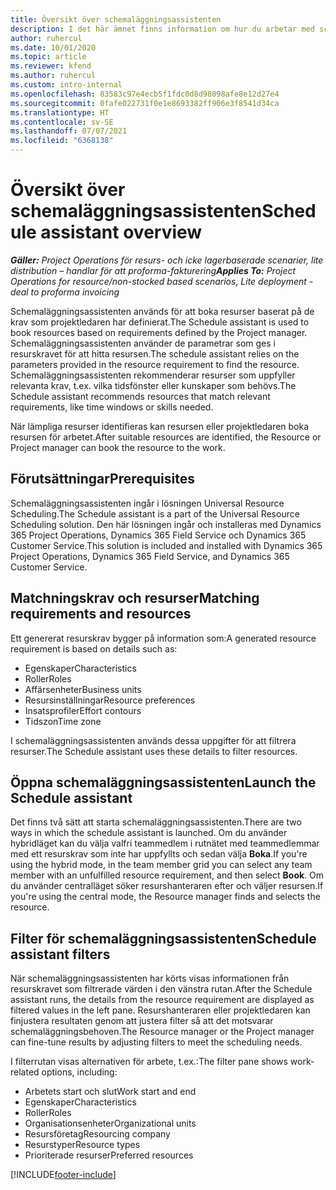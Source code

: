 ```yaml
---
title: Översikt över schemaläggningsassistenten
description: I det här ämnet finns information om hur du arbetar med schemaläggningsassistenten för att boka resurser.
author: ruhercul
ms.date: 10/01/2020
ms.topic: article
ms.reviewer: kfend
ms.author: ruhercul
ms.custom: intro-internal
ms.openlocfilehash: 83583c97e4ecb5f1fdc0d8d98098afe8e12d27e4
ms.sourcegitcommit: 0fafe022731f0e1e8693382ff906e3f8541d34ca
ms.translationtype: HT
ms.contentlocale: sv-SE
ms.lasthandoff: 07/07/2021
ms.locfileid: "6368138"
---
```

# <a name="schedule-assistant-overview"></a><span data-ttu-id="b3f43-103">Översikt över schemaläggningsassistenten</span><span class="sxs-lookup"><span data-stu-id="b3f43-103">Schedule assistant overview</span></span>

<span data-ttu-id="b3f43-104">_**Gäller:** Project Operations för resurs- och icke lagerbaserade scenarier, lite distribution – handlar för att proforma-fakturering_</span><span class="sxs-lookup"><span data-stu-id="b3f43-104">_**Applies To:** Project Operations for resource/non-stocked based scenarios, Lite deployment - deal to proforma invoicing_</span></span>

<span data-ttu-id="b3f43-105">Schemaläggningsassistenten används för att boka resurser baserat på de krav som projektledaren har definierat.</span><span class="sxs-lookup"><span data-stu-id="b3f43-105">The Schedule assistant is used to book resources based on requirements defined by the Project manager.</span></span> <span data-ttu-id="b3f43-106">Schemaläggningsassistenten använder de parametrar som ges i resurskravet för att hitta resursen.</span><span class="sxs-lookup"><span data-stu-id="b3f43-106">The schedule assistant relies on the parameters provided in the resource requirement to find the resource.</span></span> <span data-ttu-id="b3f43-107">Schemaläggningsassistenten rekommenderar resurser som uppfyller relevanta krav, t.ex. vilka tidsfönster eller kunskaper som behövs.</span><span class="sxs-lookup"><span data-stu-id="b3f43-107">The Schedule assistant recommends resources that match relevant requirements, like time windows or skills needed.</span></span>

<span data-ttu-id="b3f43-108">När lämpliga resurser identifieras kan resursen eller projektledaren boka resursen för arbetet.</span><span class="sxs-lookup"><span data-stu-id="b3f43-108">After suitable resources are identified, the Resource or Project manager can book the resource to the work.</span></span>

## <a name="prerequisites"></a><span data-ttu-id="b3f43-109">Förutsättningar</span><span class="sxs-lookup"><span data-stu-id="b3f43-109">Prerequisites</span></span>

<span data-ttu-id="b3f43-110">Schemaläggningsassistenten ingår i lösningen Universal Resource Scheduling.</span><span class="sxs-lookup"><span data-stu-id="b3f43-110">The Schedule assistant is a part of the Universal Resource Scheduling solution.</span></span> <span data-ttu-id="b3f43-111">Den här lösningen ingår och installeras med Dynamics 365 Project Operations, Dynamics 365 Field Service och Dynamics 365 Customer Service.</span><span class="sxs-lookup"><span data-stu-id="b3f43-111">This solution is included and installed with Dynamics 365 Project Operations, Dynamics 365 Field Service, and Dynamics 365 Customer Service.</span></span>

## <a name="matching-requirements-and-resources"></a><span data-ttu-id="b3f43-112">Matchningskrav och resurser</span><span class="sxs-lookup"><span data-stu-id="b3f43-112">Matching requirements and resources</span></span>

<span data-ttu-id="b3f43-113">Ett genererat resurskrav bygger på information som:</span><span class="sxs-lookup"><span data-stu-id="b3f43-113">A generated resource requirement is based on details such as:</span></span>

-   <span data-ttu-id="b3f43-114">Egenskaper</span><span class="sxs-lookup"><span data-stu-id="b3f43-114">Characteristics</span></span>
-   <span data-ttu-id="b3f43-115">Roller</span><span class="sxs-lookup"><span data-stu-id="b3f43-115">Roles</span></span>
-   <span data-ttu-id="b3f43-116">Affärsenheter</span><span class="sxs-lookup"><span data-stu-id="b3f43-116">Business units</span></span>
-   <span data-ttu-id="b3f43-117">Resursinställningar</span><span class="sxs-lookup"><span data-stu-id="b3f43-117">Resource preferences</span></span>
-   <span data-ttu-id="b3f43-118">Insatsprofiler</span><span class="sxs-lookup"><span data-stu-id="b3f43-118">Effort contours</span></span>
-   <span data-ttu-id="b3f43-119">Tidszon</span><span class="sxs-lookup"><span data-stu-id="b3f43-119">Time zone</span></span>

<span data-ttu-id="b3f43-120">I schemaläggningsassistenten används dessa uppgifter för att filtrera resurser.</span><span class="sxs-lookup"><span data-stu-id="b3f43-120">The Schedule assistant uses these details to filter resources.</span></span>

## <a name="launch-the-schedule-assistant"></a><span data-ttu-id="b3f43-121">Öppna schemaläggningsassistenten</span><span class="sxs-lookup"><span data-stu-id="b3f43-121">Launch the Schedule assistant</span></span>

<span data-ttu-id="b3f43-122">Det finns två sätt att starta schemaläggningsassistenten.</span><span class="sxs-lookup"><span data-stu-id="b3f43-122">There are two ways in which the schedule assistant is launched.</span></span> <span data-ttu-id="b3f43-123">Om du använder hybridläget kan du välja valfri teammedlem i rutnätet med teammedlemmar med ett resurskrav som inte har uppfyllts och sedan välja **Boka**.</span><span class="sxs-lookup"><span data-stu-id="b3f43-123">If you're using the hybrid mode, in the team member grid you can select any team member with an unfulfilled resource requirement, and then select **Book**.</span></span> <span data-ttu-id="b3f43-124">Om du använder centralläget söker resurshanteraren efter och väljer resursen.</span><span class="sxs-lookup"><span data-stu-id="b3f43-124">If you're using the central mode, the Resource manager finds and selects the resource.</span></span>

## <a name="schedule-assistant-filters"></a><span data-ttu-id="b3f43-125">Filter för schemaläggningsassistenten</span><span class="sxs-lookup"><span data-stu-id="b3f43-125">Schedule assistant filters</span></span>

<span data-ttu-id="b3f43-126">När schemaläggningsassistenten har körts visas informationen från resurskravet som filtrerade värden i den vänstra rutan.</span><span class="sxs-lookup"><span data-stu-id="b3f43-126">After the Schedule assistant runs, the details from the resource requirement are displayed as filtered values in the left pane.</span></span> <span data-ttu-id="b3f43-127">Resurshanteraren eller projektledaren kan finjustera resultaten genom att justera filter så att det motsvarar schemaläggningsbehoven.</span><span class="sxs-lookup"><span data-stu-id="b3f43-127">The Resource manager or the Project manager can fine-tune results by adjusting filters to meet the scheduling needs.</span></span>

<span data-ttu-id="b3f43-128">I filterrutan visas alternativen för arbete, t.ex.:</span><span class="sxs-lookup"><span data-stu-id="b3f43-128">The filter pane shows work-related options, including:</span></span>

-   <span data-ttu-id="b3f43-129">Arbetets start och slut</span><span class="sxs-lookup"><span data-stu-id="b3f43-129">Work start and end</span></span>
-   <span data-ttu-id="b3f43-130">Egenskaper</span><span class="sxs-lookup"><span data-stu-id="b3f43-130">Characteristics</span></span>
-   <span data-ttu-id="b3f43-131">Roller</span><span class="sxs-lookup"><span data-stu-id="b3f43-131">Roles</span></span>
-   <span data-ttu-id="b3f43-132">Organisationsenheter</span><span class="sxs-lookup"><span data-stu-id="b3f43-132">Organizational units</span></span>
-   <span data-ttu-id="b3f43-133">Resursföretag</span><span class="sxs-lookup"><span data-stu-id="b3f43-133">Resourcing company</span></span>
-   <span data-ttu-id="b3f43-134">Resurstyper</span><span class="sxs-lookup"><span data-stu-id="b3f43-134">Resource types</span></span>
-   <span data-ttu-id="b3f43-135">Prioriterade resurser</span><span class="sxs-lookup"><span data-stu-id="b3f43-135">Preferred resources</span></span>


[!INCLUDE[footer-include](../includes/footer-banner.md)]